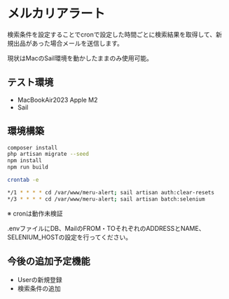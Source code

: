 # メルカリアラート
検索条件を設定することでcronで設定した時間ごとに検索結果を取得して、新規出品があった場合メールを送信します。

現状はMacのSail環境を動かしたままのみ使用可能。

## テスト環境
- MacBookAir2023 Apple M2
- Sail

## 環境構築
```bash
composer install
php artisan migrate --seed
npm install
npm run build
```

```bash
crontab -e
```

```bash
*/1 * * * * cd /var/www/meru-alert; sail artisan auth:clear-resets
*/3 * * * * cd /var/www/meru-alert; sail artisan batch:selenium
```
※ cronは動作未検証

.envファイルにDB、MailのFROM・TOそれぞれのADDRESSとNAME、SELENIUM_HOSTの設定を行ってください。

## 今後の追加予定機能
- Userの新規登録
- 検索条件の追加
